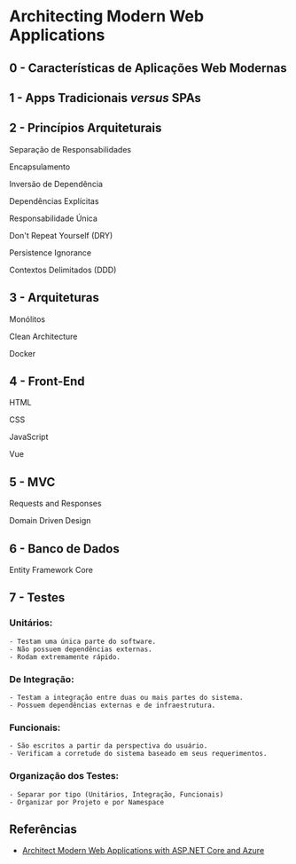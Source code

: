 # Architecting Modern Web Applications

## 0 - Características de Aplicações Web Modernas



## 1 - Apps Tradicionais *versus* SPAs



## 2 - Princípios Arquiteturais

Separação de Responsabilidades

Encapsulamento

Inversão de Dependência

Dependências Explícitas

Responsabilidade Única

Don't Repeat Yourself (DRY)

Persistence Ignorance

Contextos Delimitados (DDD)

## 3 - Arquiteturas

Monólitos

Clean Architecture

Docker

## 4 - Front-End

HTML

CSS

JavaScript

Vue

## 5 - MVC

Requests and Responses

Domain Driven Design

## 6 - Banco de Dados

Entity Framework Core

## 7 - Testes

### Unitários:
    - Testam uma única parte do software.
    - Não possuem dependências externas.
    - Rodam extremamente rápido.

### De Integração:
    - Testam a integração entre duas ou mais partes do sistema.
    - Possuem dependências externas e de infraestrutura.

### Funcionais:
    - São escritos a partir da perspectiva do usuário.
    - Verificam a corretude do sistema baseado em seus requerimentos.

### Organização dos Testes:
    - Separar por tipo (Unitários, Integração, Funcionais)
    - Organizar por Projeto e por Namespace






## Referências
- [Architect Modern Web Applications with ASP.NET Core and Azure](https://docs.microsoft.com/en-us/dotnet/architecture/modern-web-apps-azure/)
